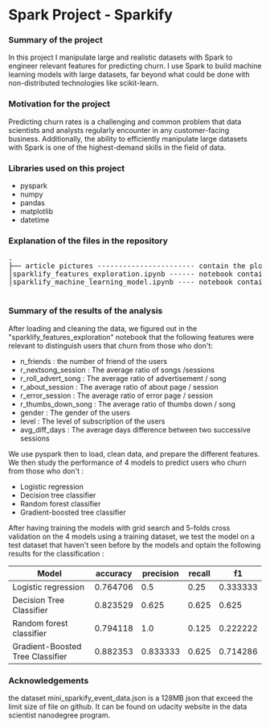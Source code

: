 # Spark Project - Sparkify

### Summary of the project

In this project I manipulate large and realistic datasets with Spark to engineer relevant features for predicting churn. I use Spark to build machine learning models with large datasets, far beyond what could be done with non-distributed technologies like scikit-learn.

### Motivation for the project

Predicting churn rates is a challenging and common problem that data scientists and analysts regularly encounter in any customer-facing business. Additionally, the ability to efficiently manipulate large datasets with Spark is one of the highest-demand skills in the field of data.

### Libraries used on this project

- pyspark
- numpy
- pandas
- matplotlib
- datetime


### Explanation of the files in the repository

<pre>
.
├── article pictures ----------------------- contain the plots pictures and screenshots used for the blog post written on medium.
│sparklify_features_exploration.ipynb ------ notebook containing the code to load data and study different features for predicting churn.
│sparklify_machine_learning_model.ipynb ---- notebook containing the code to load data, build machine learning model with selected features using gridsearch and crossvalidation on a train dataset and get the results of the predicitons on a test dataset

</pre>

### Summary of the results of the analysis

After loading and cleaning the data, we figured out in the "sparklify_features_exploration" notebook that the following features were relevant to distinguish users that churn from those who don't:
- n_friends : the number of friend of the users
- r_nextsong_session : The average ratio of songs /sessions
- r_roll_advert_song : The average ratio of advertisement / song
- r_about_session : The average ratio of about page / session
- r_error_session : The average ratio of error page / session
- r_thumbs_down_song : The average ratio of thumbs down / song
- gender : The gender of the users
- level : The level of subscription of the users
- avg_diff_days : The average days difference between two successive sessions

We use pyspark then to load, clean data, and prepare the different features. We then study the performance of 4 models to predict users who churn from those who don't :
- Logistic regression
- Decision tree classifier
- Random forest classifier
- Gradient-boosted tree classifier

After having training the models with grid search and 5-folds cross validation on the 4 models using a training dataset, we test the model on a test dataset that haven't seen before by the models and optain the following results for the classification :

|Model                             | accuracy |  precision |  recall  |    f1    |
|----------------------------------|----------|------------|----------|----------|
| Logistic regression              | 0.764706 |  0.5       |  0.25    | 0.333333 |
| Decision Tree Classifier         | 0.823529 |  0.625     |  0.625   | 0.625    |
| Random forest classifier         | 0.794118 |  1.0       |  0.125   | 0.222222 |
| Gradient-Boosted Tree Classifier | 0.882353 |  0.833333  |  0.625   | 0.714286 |

### Acknowledgements

the dataset mini_sparkify_event_data.json is a 128MB json that exceed the limit size of file on github. It can be found on udacity website in the data scientist nanodegree program.
